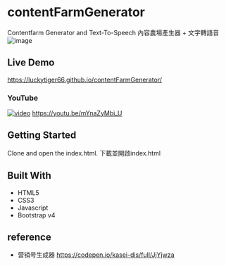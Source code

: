 # contentFarmGenerator
Contentfarm Generator and Text-To-Speech
內容農場產生器 + 文字轉語音
![image](https://i.imgur.com/pI6HIYC.png)

## Live Demo
https://luckytiger66.github.io/contentFarmGenerator/
### YouTube
[![video](http://img.youtube.com/vi/mYnaZyMbi_U/0.jpg)](http://www.youtube.com/watch?v=mYnaZyMbi_U "")
https://youtu.be/mYnaZyMbi_U

## Getting Started
Clone and open the index.html.
下載並開啟index.html

## Built With
* HTML5
* CSS3
* Javascript
* Bootstrap v4

## reference
* 营销号生成器
https://codepen.io/kasei-dis/full/JjYjwza
